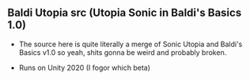 ## Baldi Utopia src (Utopia Sonic in Baldi's Basics 1.0)

* The source here is quite literally a merge of Sonic Utopia and Baldi's Basics v1.0 so yeah, shits gonna be weird and probably broken.

* Runs on Unity 2020 (I fogor which beta)